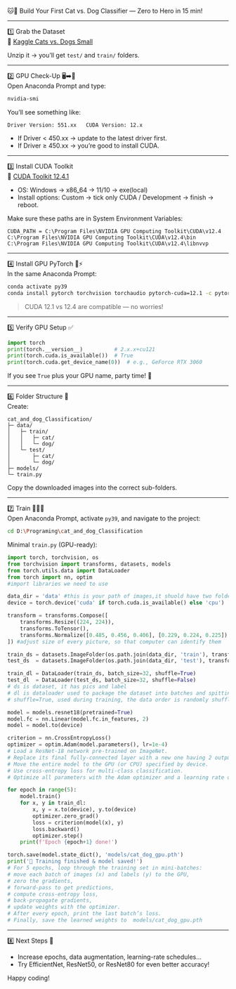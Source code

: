 🐱🐶 Build Your First Cat vs. Dog Classifier — Zero to Hero in 15 min!

---

1️⃣ Grab the Dataset  
🔗 [Kaggle Cats vs. Dogs Small](https://www.kaggle.com/datasets/salader/dogs-vs-cats)

Unzip it → you’ll get `test/` and `train/` folders.

---

2️⃣ GPU Check-Up 🖥️➡️🚀  
Open Anaconda Prompt and type:

```bash
nvidia-smi
```

You’ll see something like:

```
Driver Version: 551.xx   CUDA Version: 12.x
```

- If Driver < 450.xx → update to the latest driver first.  
- If Driver ≥ 450.xx → you’re good to install CUDA.

---

3️⃣ Install CUDA Toolkit  
🔗 [CUDA Toolkit 12.4.1](https://developer.nvidia.com/cuda-toolkit-archive)  
- OS: Windows → x86_64 → 11/10 → exe(local)  
- Install options: Custom → tick only CUDA / Development → finish → reboot.

Make sure these paths are in System Environment Variables:

```
CUDA_PATH = C:\Program Files\NVIDIA GPU Computing Toolkit\CUDA\v12.4
C:\Program Files\NVIDIA GPU Computing Toolkit\CUDA\v12.4\bin
C:\Program Files\NVIDIA GPU Computing Toolkit\CUDA\v12.4\libnvvp
```

---

4️⃣ Install GPU PyTorch 🐍⚡  
In the same Anaconda Prompt:

```bash
conda activate py39
conda install pytorch torchvision torchaudio pytorch-cuda=12.1 -c pytorch -c nvidia
```

> CUDA 12.1 vs 12.4 are compatible — no worries!

---

5️⃣ Verify GPU Setup ✅  

```python
import torch
print(torch.__version__)          # 2.x.x+cu121
print(torch.cuda.is_available())  # True
print(torch.cuda.get_device_name(0))  # e.g., GeForce RTX 3060
```

If you see `True` plus your GPU name, party time! 🎉

---

6️⃣ Folder Structure 📁  
Create:

```
cat_and_dog_Classification/
├─ data/
│   ├─ train/
│   │   ├─ cat/
│   │   └─ dog/
│   └─ test/
│       ├─ cat/
│       └─ dog/
├─ models/
└─ train.py
```

Copy the downloaded images into the correct sub-folders.

---

7️⃣ Train 🏃‍♂️💨  
Open Anaconda Prompt, activate `py39`, and navigate to the project:

```bash
cd D:\Programing\cat_and_dog_Classification
```

Minimal `train.py` (GPU-ready):

```python
import torch, torchvision, os
from torchvision import transforms, datasets, models
from torch.utils.data import DataLoader
from torch import nn, optim
#import libraries we need to use

data_dir = 'data' #this is your path of images,it shuold have two folders, test and train
device = torch.device('cuda' if torch.cuda.is_available() else 'cpu')

transform = transforms.Compose([
    transforms.Resize((224, 224)),
    transforms.ToTensor(),
    transforms.Normalize([0.485, 0.456, 0.406], [0.229, 0.224, 0.225])
]) #adjust size of every picture, so that computer can identify them

train_ds = datasets.ImageFolder(os.path.join(data_dir, 'train'), transform)
test_ds  = datasets.ImageFolder(os.path.join(data_dir, 'test'), transform)

train_dl = DataLoader(train_ds, batch_size=32, shuffle=True)
test_dl  = DataLoader(test_ds, batch_size=32, shuffle=False)
# ds is dataset, it has pics and label
# dl is dataloader used to package the dataset into batches and spitting out a batch at a time during iteration
# shuffle=True, used during training, the data order is randomly shuffled in each epoch to prevent the model from learning order bias

model = models.resnet18(pretrained=True)
model.fc = nn.Linear(model.fc.in_features, 2)
model = model.to(device)

criterion = nn.CrossEntropyLoss()
optimizer = optim.Adam(model.parameters(), lr=1e-4)
# Load a ResNet-18 network pre-trained on ImageNet.
# Replace its final fully-connected layer with a new one having 2 output units (for cat vs dog).
# Move the entire model to the GPU (or CPU) specified by device.
# Use cross-entropy loss for multi-class classification.
# Optimize all parameters with the Adam optimizer and a learning rate of 1e-4.

for epoch in range(5):
    model.train()
    for x, y in train_dl:
        x, y = x.to(device), y.to(device)
        optimizer.zero_grad()
        loss = criterion(model(x), y)
        loss.backward()
        optimizer.step()
    print(f'Epoch {epoch+1} done!')

torch.save(model.state_dict(), 'models/cat_dog_gpu.pth')
print('🎉 Training finished & model saved!')
# For 5 epochs, loop through the training set in mini-batches:
# move each batch of images (x) and labels (y) to the GPU,
# zero the gradients,
# forward-pass to get predictions,
# compute cross-entropy loss,
# back-propagate gradients,
# update weights with the optimizer.
# After every epoch, print the last batch’s loss.
# Finally, save the learned weights to  models/cat_dog_gpu.pth 
```

---

8️⃣ Next Steps 🚀  
- Increase epochs, data augmentation, learning-rate schedules…  
- Try EfficientNet, ResNet50, or ResNet80 for even better accuracy!

Happy coding!